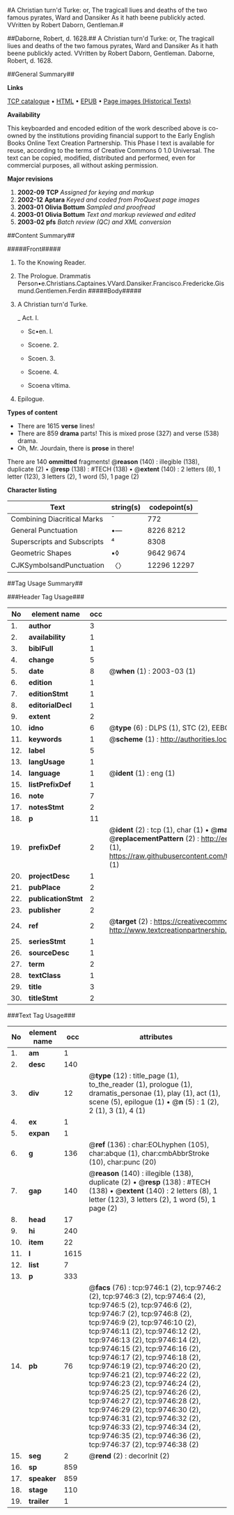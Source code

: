 #A Christian turn'd Turke: or, The tragicall liues and deaths of the two famous pyrates, Ward and Dansiker As it hath beene publickly acted. VVritten by Robert Daborn, Gentleman.#

##Daborne, Robert, d. 1628.##
A Christian turn'd Turke: or, The tragicall liues and deaths of the two famous pyrates, Ward and Dansiker As it hath beene publickly acted. VVritten by Robert Daborn, Gentleman.
Daborne, Robert, d. 1628.

##General Summary##

**Links**

[TCP catalogue](http://www.ota.ox.ac.uk/tcp/)  • 
[HTML](http://tei.it.ox.ac.uk/tcp/Texts-HTML/free/A19/A19757.html)  • 
[EPUB](http://tei.it.ox.ac.uk/tcp/Texts-EPUB/free/A19/A19757.epub) • 
[Page images (Historical Texts)](https://data.historicaltexts.jisc.ac.uk/view?pubId=eebo-99844893e&pageId=eebo-99844893e-9746-1)

**Availability**

This keyboarded and encoded edition of the
	       work described above is co-owned by the institutions
	       providing financial support to the Early English Books
	       Online Text Creation Partnership. This Phase I text is
	       available for reuse, according to the terms of Creative
	       Commons 0 1.0 Universal. The text can be copied,
	       modified, distributed and performed, even for
	       commercial purposes, all without asking permission.

**Major revisions**

1. __2002-09__ __TCP__ *Assigned for keying and markup*
1. __2002-12__ __Aptara__ *Keyed and coded from ProQuest page images*
1. __2003-01__ __Olivia Bottum__ *Sampled and proofread*
1. __2003-01__ __Olivia Bottum__ *Text and markup reviewed and edited*
1. __2003-02__ __pfs__ *Batch review (QC) and XML conversion*

##Content Summary##

#####Front#####

1. To the Knowing Reader.

1. The Prologue.
Drammatis Person•e.Christians.Captaines.VVard.Dansiker.Francisco.Fredericke.Gismund.Gentlemen.Ferdin
#####Body#####

1. A Christian turn'd Turke.

    _ Act. I.

      * Sc•en. I.

      * Scoene. 2.

      * Scoen. 3.

      * Scoene. 4.

      * Scoena vltima.

1. Epilogue.

**Types of content**

  * There are 1615 **verse** lines!
  * There are 859 **drama** parts! This is mixed prose (327) and verse (538) drama.
  * Oh, Mr. Jourdain, there is **prose** in there!

There are 140 **ommitted** fragments! 
 @__reason__ (140) : illegible (138), duplicate (2)  •  @__resp__ (138) : #TECH (138)  •  @__extent__ (140) : 2 letters (8), 1 letter (123), 3 letters (2), 1 word (5), 1 page (2)

**Character listing**


|Text|string(s)|codepoint(s)|
|---|---|---|
|Combining             Diacritical Marks|̄|772|
|General Punctuation|•—|8226 8212|
|Superscripts             and Subscripts|⁴|8308|
|Geometric Shapes|▪◊|9642 9674|
|CJKSymbolsandPunctuation|〈〉|12296 12297|

##Tag Usage Summary##

###Header Tag Usage###

|No|element name|occ|attributes|
|---|---|---|---|
|1.|__author__|3||
|2.|__availability__|1||
|3.|__biblFull__|1||
|4.|__change__|5||
|5.|__date__|8| @__when__ (1) : 2003-03 (1)|
|6.|__edition__|1||
|7.|__editionStmt__|1||
|8.|__editorialDecl__|1||
|9.|__extent__|2||
|10.|__idno__|6| @__type__ (6) : DLPS (1), STC (2), EEBO-CITATION (1), PROQUEST (1), VID (1)|
|11.|__keywords__|1| @__scheme__ (1) : http://authorities.loc.gov/ (1)|
|12.|__label__|5||
|13.|__langUsage__|1||
|14.|__language__|1| @__ident__ (1) : eng (1)|
|15.|__listPrefixDef__|1||
|16.|__note__|7||
|17.|__notesStmt__|2||
|18.|__p__|11||
|19.|__prefixDef__|2| @__ident__ (2) : tcp (1), char (1)  •  @__matchPattern__ (2) : ([0-9\-]+):([0-9IVX]+) (1), (.+) (1)  •  @__replacementPattern__ (2) : http://eebo.chadwyck.com/downloadtiff?vid=$1&page=$2 (1), https://raw.githubusercontent.com/textcreationpartnership/Texts/master/tcpchars.xml#$1 (1)|
|20.|__projectDesc__|1||
|21.|__pubPlace__|2||
|22.|__publicationStmt__|2||
|23.|__publisher__|2||
|24.|__ref__|2| @__target__ (2) : https://creativecommons.org/publicdomain/zero/1.0/ (1), http://www.textcreationpartnership.org/docs/. (1)|
|25.|__seriesStmt__|1||
|26.|__sourceDesc__|1||
|27.|__term__|2||
|28.|__textClass__|1||
|29.|__title__|3||
|30.|__titleStmt__|2||


###Text Tag Usage###

|No|element name|occ|attributes|
|---|---|---|---|
|1.|__am__|1||
|2.|__desc__|140||
|3.|__div__|12| @__type__ (12) : title_page (1), to_the_reader (1), prologue (1), dramatis_personae (1), play (1), act (1), scene (5), epilogue (1)  •  @__n__ (5) : 1 (2), 2 (1), 3 (1), 4 (1)|
|4.|__ex__|1||
|5.|__expan__|1||
|6.|__g__|136| @__ref__ (136) : char:EOLhyphen (105), char:abque (1), char:cmbAbbrStroke (10), char:punc (20)|
|7.|__gap__|140| @__reason__ (140) : illegible (138), duplicate (2)  •  @__resp__ (138) : #TECH (138)  •  @__extent__ (140) : 2 letters (8), 1 letter (123), 3 letters (2), 1 word (5), 1 page (2)|
|8.|__head__|17||
|9.|__hi__|240||
|10.|__item__|22||
|11.|__l__|1615||
|12.|__list__|7||
|13.|__p__|333||
|14.|__pb__|76| @__facs__ (76) : tcp:9746:1 (2), tcp:9746:2 (2), tcp:9746:3 (2), tcp:9746:4 (2), tcp:9746:5 (2), tcp:9746:6 (2), tcp:9746:7 (2), tcp:9746:8 (2), tcp:9746:9 (2), tcp:9746:10 (2), tcp:9746:11 (2), tcp:9746:12 (2), tcp:9746:13 (2), tcp:9746:14 (2), tcp:9746:15 (2), tcp:9746:16 (2), tcp:9746:17 (2), tcp:9746:18 (2), tcp:9746:19 (2), tcp:9746:20 (2), tcp:9746:21 (2), tcp:9746:22 (2), tcp:9746:23 (2), tcp:9746:24 (2), tcp:9746:25 (2), tcp:9746:26 (2), tcp:9746:27 (2), tcp:9746:28 (2), tcp:9746:29 (2), tcp:9746:30 (2), tcp:9746:31 (2), tcp:9746:32 (2), tcp:9746:33 (2), tcp:9746:34 (2), tcp:9746:35 (2), tcp:9746:36 (2), tcp:9746:37 (2), tcp:9746:38 (2)|
|15.|__seg__|2| @__rend__ (2) : decorInit (2)|
|16.|__sp__|859||
|17.|__speaker__|859||
|18.|__stage__|110||
|19.|__trailer__|1||
